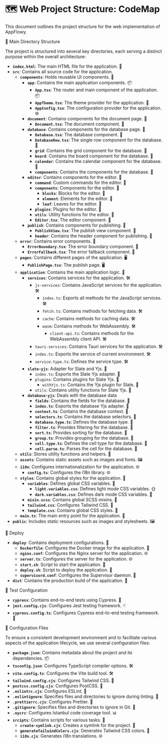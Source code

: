 # 🗺 Web Project Structure: CodeMap

This document outlines the project structure for the web implementation of AppFlowy.

🌟 Main Directory Structure

The project is structured into several key directories, each serving a distinct purpose within the overall architecture:

- **`index.html`**: The main HTML file for the application. 📄
- **`src`**: Contains all source code for the application.
  - **`components`**: Holds reusable UI components. 🔄
    - **`app`**: Contains the main application components. 📦
      - **`App.tsx`**: The router and main component of the application. 📦
      - **`AppTheme.tsx`**: The theme provider for the application. 🎨
      - **`AppConfig.tsx`**: The configuration provider for the application. ⚙️
    - **`document`**: Contains components for the document page. 📄
      - **`Document.tsx`**: The document component. 📄
    - **`database`**: Contains components for the database page. 📄
      - **`Database.tsx`**: The database component. 📄
      - **`DatabaseRow.tsx`**: The single row component for the database. 📄
      - **`grid`**: Contains the grid component for the database. 📄
      - **`board`**: Contains the board component for the database. 📄
      - **`calendar`**: Contains the calendar component for the database. 📄
      - **`components`**: Contains the components for the database. 📄
    - **`editor`**: Contains components for the editor. 📄
      - **`command`**: Custom commands for the editor. 📄
      - **`components`**: Components for the editor. 📄
        - **`blocks`**: Blocks for the editor. 📄
        - **`element`**: Elements for the editor. 📄
        - **`leaf`**: Leaves for the editor. 📄
      - **`plugins`**: Plugins for the editor. 📄
      - **`utils`**: Utility functions for the editor. 📄
      - **`Editor.tsx`**: The editor component. 📄
    - **`publish`**: Contains components for publishing. 📄
      - **`PublishView.tsx`**: The publish view component. 📄
      - **`header`**: Contains the header component for publishing. 📄
  - **`error`**: Contains error components. 🚨
    - **`ErrorBoundary.tsx`**: The error boundary component. 🚨
    - **`ErrorFallback.tsx`**: The error fallback component. 🚨
  - **`pages`**: Contains different pages of the application. 🖥️
    - **`PublishPage.tsx`**: The publish page. 🖥️
  - **`application`**: Contains the main application logic. 🧠
    - **`services`**: Contains services for the application. 🛠️
      - `js-services`: Contains JavaScript services for the application. 🛠️
        - `index.ts`: Exports all methods for the JavaScript services. 🛠️
        - `fetch.ts`: Contains methods for fetching data. 🛠️
        - `cache`: Contains methods for caching data. 🛠️
        - `wasm`: Contains methods for WebAssembly. 🛠️
          - `client-api.ts`: Contains methods for the WebAssembly client API. 🛠️
      - `tauri-services`: Contains Tauri services for the application. 🛠️
      - `index.ts`: Exports the service of current environment. 🛠️
      - `service.type.ts`: Defines the service type. 🛠️
    - **`slate-yjs`**: Adapter for Slate and Yjs. 🧠
      - `index.ts`: Exports the Slate Yjs adapter. 🧠
      - `plugins`: Contains plugins for Slate Yjs. 🧠
        - `withYjs.ts`: Contains the Yjs plugin for Slate. 🧠
      - `utils`: Contains utility functions for Slate Yjs. 🧠
    - **`database-yjs`**: Deals with the database data
      - **`fields`**: Contains the fields for the database. 🧠
      - **`index.ts`**: Exports the database Yjs adapter. 🧠
      - **`context.ts`**: Contains the database context. 🧠
      - **`selectors.ts`**: Contains the database selectors. 🧠
      - **`database.type.ts`**: Defines the database type. 🧠
      - **`filter.ts`**: Provides filtering for the database. 🧠
      - **`sort.ts`**: Provides sorting for the database. 🧠
      - **`group.ts`**: Provides grouping for the database. 🧠
      - **`cell.type.ts`**: Defines the cell type for the database. 🧠
      - **`cell.parse.ts`**: Parses the cell for the database. 🧠
  - **`utils`**: Stores utility functions and helpers. 🔧
  - **`assets`**: Contains static assets such as images and fonts. 🖼️
  - **`i18n`**: Configures internationalization for the application. 🌐
    - **`config.ts`**: Configures the i18n library. 🌐
  - **`styles`**: Contains global styles for the application. 🎨
    - **`variables`**: Defines global CSS variables. 🎨
      - **`light.variables.css`**: Defines light mode CSS variables. 🌞
      - **`dark.variables.css`**: Defines dark mode CSS variables. 🌚
    - **`mixin.scss`**: Contains global SCSS mixins. 🎨
    - **`tailwind.css`**: Configures Tailwind CSS. 🎨
    - **`template.css`**: Contains global CSS styles. 🎨
  - **`main.ts`**: The main entry point for the application. 🚀
- **`public`**: Includes static resources such as images and stylesheets. 🖼️

🚀 Deploy
- **`deploy`**: Contains deployment configurations. 🚀
  - **`Dockerfile`**: Configures the Docker image for the application. 🐳
  - **`nginx.conf`**: Configures the Nginx server for the application. 🌐
  - **`server.ts`**: Configures the server for the application. 🌐
  - **`start.sh`**: Script to start the application. 🚀
  - **`deploy.sh`**: Script to deploy the application. 🚀
  - **`supervisord.conf`**: Configures the Supervisor daemon. 🚀
- **`dist`**: Contains the production build of the application. 🚀

🧪 Test Configuration

- **`cypress`**: Contains end-to-end tests using Cypress. 🧪
- **`jest.config.cjs`**: Configures Jest testing framework. 🃏
- **`cypress.config.ts`**: Configures Cypress end-to-end testing framework. 🧪

🔧 Configuration Files

To ensure a consistent development environment and to facilitate various aspects of the application lifecycle, we use several configuration files:

- **`package.json`**: Contains metadata about the project and its dependencies. 📦
- **`tsconfig.json`**: Configures TypeScript compiler options. 🛠️
- **`vite.config.ts`**: Configures the Vite build tool. 🛠️
- **`tailwind.config.cjs`**: Configures Tailwind CSS. 🎨
- **`postcss.config.cjs`**: Configures PostCSS. 🎨
- **`.eslintrc.cjs`**: Configures ESLint. 🧹
- **`.eslintignore`**: Specifies files and directories to ignore during linting. 🧹
- **`.prettierrc.cjs`**: Configures Prettier. 🧹
- **`.gitignore`**: Specifies files and directories to ignore in Git. 🚫
- **`.nycrc`**: Configures Istanbul code coverage tool. 📊
- **`srcipts`**: Contains scripts for various tasks. 📜
  - **`create-symlink.cjs`**: Creates a symlink for the project. 🔗
  - **`generateTailwindColors.cjs`**: Generates Tailwind CSS colors. 🎨
  - **`i18n.cjs`**: Generates i18n translations. 🌐